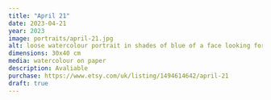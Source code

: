 ```yaml
---
title: "April 21"
date: 2023-04-21
year: 2023
image: portraits/april-21.jpg
alt: loose watercolour portrait in shades of blue of a face looking forward, with strong lighting coming from the left
dimensions: 30x40 cm
media: watercolour on paper
description: Avaliable
purchase: https://www.etsy.com/uk/listing/1494614642/april-21
draft: true
---
```

